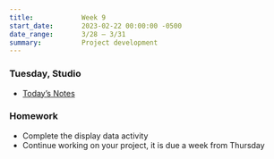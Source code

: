 ```yaml
---
title:            Week 9
start_date:       2023-02-22 00:00:00 -0500
date_range:       3/28 – 3/31
summary:          Project development
---
```




### Tuesday, Studio

- [Today&rsquo;s Notes](https://paper.dropbox.com/doc/Parsons-Core-Interaction-S23-Week-9-Class-1-Notes--B1URUzCorrFPS~v3K69MsF0sAQ-5SPJBsXqneGtUelKyWB6W)


### Homework
- Complete the display data activity
- Continue working on your project, it is due a week from Thursday